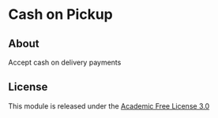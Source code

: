 # Cash on Pickup

## About

Accept cash on delivery payments

## License

This module is released under the [Academic Free License 3.0][AFL-3.0] 

[AFL-3.0]: https://opensource.org/licenses/AFL-3.0

